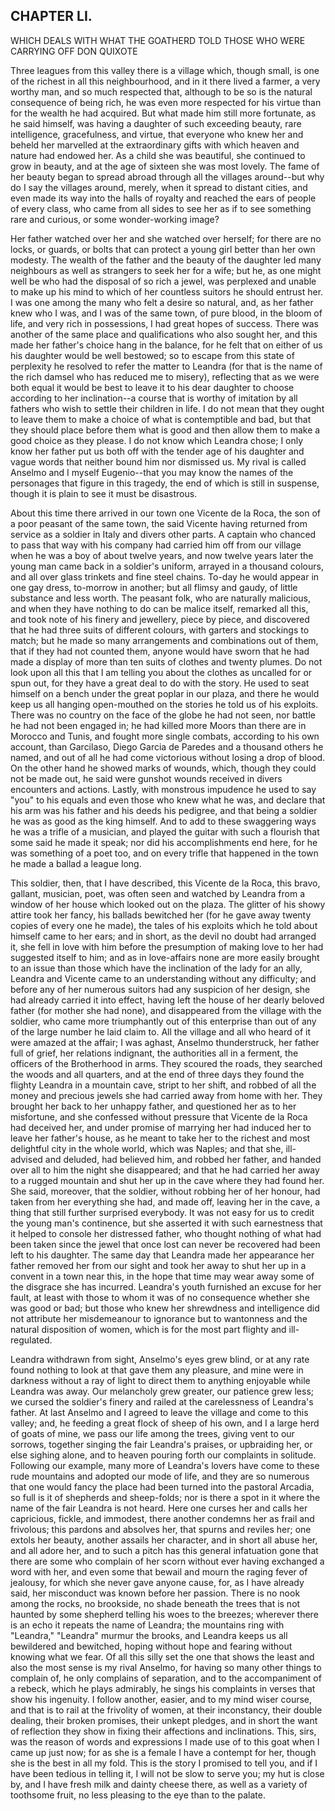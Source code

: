 ## CHAPTER LI.

WHICH DEALS WITH WHAT THE GOATHERD TOLD THOSE WHO WERE CARRYING OFF DON
QUIXOTE


Three leagues from this valley there is a village which, though small, is
one of the richest in all this neighbourhood, and in it there lived a
farmer, a very worthy man, and so much respected that, although to be so
is the natural consequence of being rich, he was even more respected for
his virtue than for the wealth he had acquired. But what made him still
more fortunate, as he said himself, was having a daughter of such
exceeding beauty, rare intelligence, gracefulness, and virtue, that
everyone who knew her and beheld her marvelled at the extraordinary gifts
with which heaven and nature had endowed her. As a child she was
beautiful, she continued to grow in beauty, and at the age of sixteen she
was most lovely. The fame of her beauty began to spread abroad through
all the villages around--but why do I say the villages around, merely,
when it spread to distant cities, and even made its way into the halls of
royalty and reached the ears of people of every class, who came from all
sides to see her as if to see something rare and curious, or some
wonder-working image?

Her father watched over her and she watched over herself; for there are
no locks, or guards, or bolts that can protect a young girl better than
her own modesty. The wealth of the father and the beauty of the daughter
led many neighbours as well as strangers to seek her for a wife; but he,
as one might well be who had the disposal of so rich a jewel, was
perplexed and unable to make up his mind to which of her countless
suitors he should entrust her. I was one among the many who felt a desire
so natural, and, as her father knew who I was, and I was of the same
town, of pure blood, in the bloom of life, and very rich in possessions,
I had great hopes of success. There was another of the same place and
qualifications who also sought her, and this made her father's choice
hang in the balance, for he felt that on either of us his daughter would
be well bestowed; so to escape from this state of perplexity he resolved
to refer the matter to Leandra (for that is the name of the rich damsel
who has reduced me to misery), reflecting that as we were both equal it
would be best to leave it to his dear daughter to choose according to her
inclination--a course that is worthy of imitation by all fathers who wish
to settle their children in life. I do not mean that they ought to leave
them to make a choice of what is contemptible and bad, but that they
should place before them what is good and then allow them to make a good
choice as they please. I do not know which Leandra chose; I only know her
father put us both off with the tender age of his daughter and vague
words that neither bound him nor dismissed us. My rival is called Anselmo
and I myself Eugenio--that you may know the names of the personages that
figure in this tragedy, the end of which is still in suspense, though it
is plain to see it must be disastrous.

About this time there arrived in our town one Vicente de la Roca, the son
of a poor peasant of the same town, the said Vicente having returned from
service as a soldier in Italy and divers other parts. A captain who
chanced to pass that way with his company had carried him off from our
village when he was a boy of about twelve years, and now twelve years
later the young man came back in a soldier's uniform, arrayed in a
thousand colours, and all over glass trinkets and fine steel chains.
To-day he would appear in one gay dress, to-morrow in another; but all
flimsy and gaudy, of little substance and less worth. The peasant folk,
who are naturally malicious, and when they have nothing to do can be
malice itself, remarked all this, and took note of his finery and
jewellery, piece by piece, and discovered that he had three suits of
different colours, with garters and stockings to match; but he made so
many arrangements and combinations out of them, that if they had not
counted them, anyone would have sworn that he had made a display of more
than ten suits of clothes and twenty plumes. Do not look upon all this
that I am telling you about the clothes as uncalled for or spun out, for
they have a great deal to do with the story. He used to seat himself on a
bench under the great poplar in our plaza, and there he would keep us all
hanging open-mouthed on the stories he told us of his exploits. There was
no country on the face of the globe he had not seen, nor battle he had
not been engaged in; he had killed more Moors than there are in Morocco
and Tunis, and fought more single combats, according to his own account,
than Garcilaso, Diego Garcia de Paredes and a thousand others he named,
and out of all he had come victorious without losing a drop of blood. On
the other hand he showed marks of wounds, which, though they could not be
made out, he said were gunshot wounds received in divers encounters and
actions. Lastly, with monstrous impudence he used to say "you" to his
equals and even those who knew what he was, and declare that his arm was
his father and his deeds his pedigree, and that being a soldier he was as
good as the king himself. And to add to these swaggering ways he was a
trifle of a musician, and played the guitar with such a flourish that
some said he made it speak; nor did his accomplishments end here, for he
was something of a poet too, and on every trifle that happened in the
town he made a ballad a league long.

This soldier, then, that I have described, this Vicente de la Roca, this
bravo, gallant, musician, poet, was often seen and watched by Leandra
from a window of her house which looked out on the plaza. The glitter of
his showy attire took her fancy, his ballads bewitched her (for he gave
away twenty copies of every one he made), the tales of his exploits which
he told about himself came to her ears; and in short, as the devil no
doubt had arranged it, she fell in love with him before the presumption
of making love to her had suggested itself to him; and as in love-affairs
none are more easily brought to an issue than those which have the
inclination of the lady for an ally, Leandra and Vicente came to an
understanding without any difficulty; and before any of her numerous
suitors had any suspicion of her design, she had already carried it into
effect, having left the house of her dearly beloved father (for mother
she had none), and disappeared from the village with the soldier, who
came more triumphantly out of this enterprise than out of any of the
large number he laid claim to. All the village and all who heard of it
were amazed at the affair; I was aghast, Anselmo thunderstruck, her
father full of grief, her relations indignant, the authorities all in a
ferment, the officers of the Brotherhood in arms. They scoured the roads,
they searched the woods and all quarters, and at the end of three days
they found the flighty Leandra in a mountain cave, stript to her shift,
and robbed of all the money and precious jewels she had carried away from
home with her.
They brought her back to her unhappy father, and questioned her as to her
misfortune, and she confessed without pressure that Vicente de la Roca
had deceived her, and under promise of marrying her had induced her to
leave her father's house, as he meant to take her to the richest and most
delightful city in the whole world, which was Naples; and that she,
ill-advised and deluded, had believed him, and robbed her father, and
handed over all to him the night she disappeared; and that he had carried
her away to a rugged mountain and shut her up in the cave where they had
found her. She said, moreover, that the soldier, without robbing her of
her honour, had taken from her everything she had, and made off, leaving
her in the cave, a thing that still further surprised everybody. It was
not easy for us to credit the young man's continence, but she asserted it
with such earnestness that it helped to console her distressed father,
who thought nothing of what had been taken since the jewel that once lost
can never be recovered had been left to his daughter. The same day that
Leandra made her appearance her father removed her from our sight and
took her away to shut her up in a convent in a town near this, in the
hope that time may wear away some of the disgrace she has incurred.
Leandra's youth furnished an excuse for her fault, at least with those to
whom it was of no consequence whether she was good or bad; but those who
knew her shrewdness and intelligence did not attribute her misdemeanour
to ignorance but to wantonness and the natural disposition of women,
which is for the most part flighty and ill-regulated.

Leandra withdrawn from sight, Anselmo's eyes grew blind, or at any rate
found nothing to look at that gave them any pleasure, and mine were in
darkness without a ray of light to direct them to anything enjoyable
while Leandra was away. Our melancholy grew greater, our patience grew
less; we cursed the soldier's finery and railed at the carelessness of
Leandra's father. At last Anselmo and I agreed to leave the village and
come to this valley; and, he feeding a great flock of sheep of his own,
and I a large herd of goats of mine, we pass our life among the trees,
giving vent to our sorrows, together singing the fair Leandra's praises,
or upbraiding her, or else sighing alone, and to heaven pouring forth our
complaints in solitude. Following our example, many more of Leandra's
lovers have come to these rude mountains and adopted our mode of life,
and they are so numerous that one would fancy the place had been turned
into the pastoral Arcadia, so full is it of shepherds and sheep-folds;
nor is there a spot in it where the name of the fair Leandra is not
heard. Here one curses her and calls her capricious, fickle, and
immodest, there another condemns her as frail and frivolous; this pardons
and absolves her, that spurns and reviles her; one extols her beauty,
another assails her character, and in short all abuse her, and all adore
her, and to such a pitch has this general infatuation gone that there are
some who complain of her scorn without ever having exchanged a word with
her, and even some that bewail and mourn the raging fever of jealousy,
for which she never gave anyone cause, for, as I have already said, her
misconduct was known before her passion. There is no nook among the
rocks, no brookside, no shade beneath the trees that is not haunted by
some shepherd telling his woes to the breezes; wherever there is an echo
it repeats the name of Leandra; the mountains ring with "Leandra,"
"Leandra" murmur the brooks, and Leandra keeps us all bewildered and
bewitched, hoping without hope and fearing without knowing what we fear.
Of all this silly set the one that shows the least and also the most
sense is my rival Anselmo, for having so many other things to complain
of, he only complains of separation, and to the accompaniment of a
rebeck, which he plays admirably, he sings his complaints in verses that
show his ingenuity. I follow another, easier, and to my mind wiser
course, and that is to rail at the frivolity of women, at their
inconstancy, their double dealing, their broken promises, their unkept
pledges, and in short the want of reflection they show in fixing their
affections and inclinations. This, sirs, was the reason of words and
expressions I made use of to this goat when I came up just now; for as
she is a female I have a contempt for her, though she is the best in all
my fold. This is the story I promised to tell you, and if I have been
tedious in telling it, I will not be slow to serve you; my hut is close
by, and I have fresh milk and dainty cheese there, as well as a variety
of toothsome fruit, no less pleasing to the eye than to the palate.




